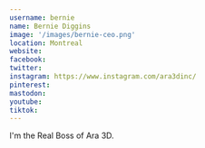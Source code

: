 ```yaml
---
username: bernie
name: Bernie Diggins
image: '/images/bernie-ceo.png'
location: Montreal
website:
facebook: 
twitter: 
instagram: https://www.instagram.com/ara3dinc/
pinterest:
mastodon:
youtube:
tiktok:
---
```

I'm the Real Boss of Ara 3D.